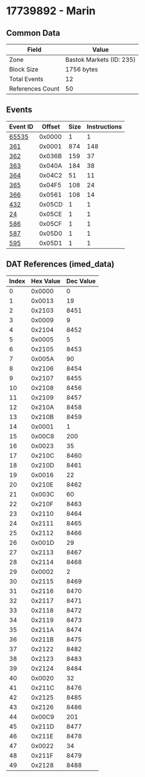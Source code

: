 # 17739892 - Marin

## Common Data

| Field            | Value                    |
|------------------|--------------------------|
| Zone             | Bastok Markets (ID: 235) |
| Block Size       | 1756 bytes               |
| Total Events     | 12                       |
| References Count | 50                       |

## Events

| Event ID            | Offset   |   Size |   Instructions |
|---------------------|----------|--------|----------------|
| [65535](./65535.md) | 0x0000   |      1 |              1 |
| [361](./361.md)     | 0x0001   |    874 |            148 |
| [362](./362.md)     | 0x036B   |    159 |             37 |
| [363](./363.md)     | 0x040A   |    184 |             38 |
| [364](./364.md)     | 0x04C2   |     51 |             11 |
| [365](./365.md)     | 0x04F5   |    108 |             24 |
| [366](./366.md)     | 0x0561   |    108 |             14 |
| [432](./432.md)     | 0x05CD   |      1 |              1 |
| [24](./24.md)       | 0x05CE   |      1 |              1 |
| [586](./586.md)     | 0x05CF   |      1 |              1 |
| [587](./587.md)     | 0x05D0   |      1 |              1 |
| [595](./595.md)     | 0x05D1   |      1 |              1 |

## DAT References (imed_data)

|   Index | Hex Value   |   Dec Value |
|---------|-------------|-------------|
|       0 | 0x0000      |           0 |
|       1 | 0x0013      |          19 |
|       2 | 0x2103      |        8451 |
|       3 | 0x0009      |           9 |
|       4 | 0x2104      |        8452 |
|       5 | 0x0005      |           5 |
|       6 | 0x2105      |        8453 |
|       7 | 0x005A      |          90 |
|       8 | 0x2106      |        8454 |
|       9 | 0x2107      |        8455 |
|      10 | 0x2108      |        8456 |
|      11 | 0x2109      |        8457 |
|      12 | 0x210A      |        8458 |
|      13 | 0x210B      |        8459 |
|      14 | 0x0001      |           1 |
|      15 | 0x00C8      |         200 |
|      16 | 0x0023      |          35 |
|      17 | 0x210C      |        8460 |
|      18 | 0x210D      |        8461 |
|      19 | 0x0016      |          22 |
|      20 | 0x210E      |        8462 |
|      21 | 0x003C      |          60 |
|      22 | 0x210F      |        8463 |
|      23 | 0x2110      |        8464 |
|      24 | 0x2111      |        8465 |
|      25 | 0x2112      |        8466 |
|      26 | 0x001D      |          29 |
|      27 | 0x2113      |        8467 |
|      28 | 0x2114      |        8468 |
|      29 | 0x0002      |           2 |
|      30 | 0x2115      |        8469 |
|      31 | 0x2116      |        8470 |
|      32 | 0x2117      |        8471 |
|      33 | 0x2118      |        8472 |
|      34 | 0x2119      |        8473 |
|      35 | 0x211A      |        8474 |
|      36 | 0x211B      |        8475 |
|      37 | 0x2122      |        8482 |
|      38 | 0x2123      |        8483 |
|      39 | 0x2124      |        8484 |
|      40 | 0x0020      |          32 |
|      41 | 0x211C      |        8476 |
|      42 | 0x2125      |        8485 |
|      43 | 0x2126      |        8486 |
|      44 | 0x00C9      |         201 |
|      45 | 0x211D      |        8477 |
|      46 | 0x211E      |        8478 |
|      47 | 0x0022      |          34 |
|      48 | 0x211F      |        8479 |
|      49 | 0x2128      |        8488 |
